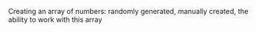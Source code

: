 Creating an array of numbers: randomly generated, manually created, the ability to work with this array
